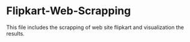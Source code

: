 # Flipkart-Web-Scrapping
This file includes the scrapping of web site flipkart and visualization the results. 
